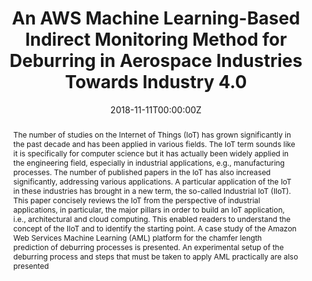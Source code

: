 ---
title: "An AWS Machine Learning-Based Indirect Monitoring Method for Deburring in Aerospace Industries Towards Industry 4.0"
authors:
- Wahyu Caesarendra
- Bobby K. Pappachan
- Tomi Wijaya
- Daryl Lee
- Tegoeh Tjahjowidodo
- David Jin Hong Then
- admin

date: "2018-11-11T00:00:00Z"
doi: "10.3390/app8112165"


# Publication type.
# Legend: 0 = Uncategorized; 1 = Conference paper; 2 = Journal article;
# 3 = Preprint / Working Paper; 4 = Report; 5 = Book; 6 = Book section;
# 7 = Thesis; 8 = Patent
publication_types: ["2"]

# Publication name and optional abbreviated publication name.
publication: "*Applied Sciences*"
publication_short: ""

abstract: The number of studies on the Internet of Things (IoT) has grown significantly in the past decade and has been applied in various fields. The IoT term sounds like it is specifically for computer science but it has actually been widely applied in the engineering field, especially in industrial applications, e.g., manufacturing processes. The number of published papers in the IoT has also increased significantly, addressing various applications. A particular application of the IoT in these industries has brought in a new term, the so-called Industrial IoT (IIoT). This paper concisely reviews the IoT from the perspective of industrial applications, in particular, the major pillars in order to build an IoT application, i.e., architectural and cloud computing. This enabled readers to understand the concept of the IIoT and to identify the starting point. A case study of the Amazon Web Services Machine Learning (AML) platform for the chamfer length prediction of deburring processes is presented. An experimental setup of the deburring process and steps that must be taken to apply AML practically are also presented

tags:
- Source Themes
featured: false

# links:
# - name: ""
#   url: ""
url_pdf: 'https://www.mdpi.com/2076-3417/8/11/2165'
url_code: ''
url_dataset: ''
url_poster: ''
url_project: ''
url_slides: ''
url_source: ''
url_video: ''

# Featured image
# To use, add an image named `featured.jpg/png` to your page's folder. 
image:
  focal_point: ""
  filename: featured.png
  preview_only: false

# Associated Projects (optional).
#   Associate this publication with one or more of your projects.
#   Simply enter your project's folder or file name without extension.
#   E.g. `internal-project` references `content/project/internal-project/index.md`.
#   Otherwise, set `projects: []`.
projects: []

# Slides (optional).
#   Associate this publication with Markdown slides.
#   Simply enter your slide deck's filename without extension.
#   E.g. `slides: "example"` references `content/slides/example/index.md`.
#   Otherwise, set `slides: ""`.
slides: ""
---